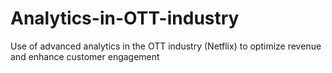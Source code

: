 # Analytics-in-OTT-industry
Use of advanced analytics in the OTT industry (Netflix) to optimize revenue and enhance customer engagement
